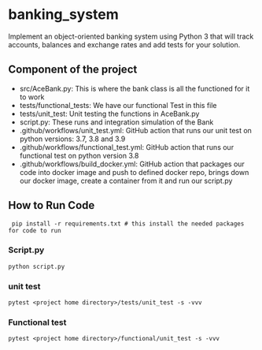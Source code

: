 # banking_system
Implement an object-oriented banking system using Python 3 that will track accounts, balances and exchange rates and add tests for your solution.

## Component of the project
- src/AceBank.py: This is where the bank class is all the functioned for it to work
- tests/functional_tests: We have our functional Test in this file
- tests/unit_test: Unit testing the functions in AceBank.py
- script.py: These runs and integration simulation of the Bank
- .github/workflows/unit_test.yml: GitHub action that runs our unit test on python versions: 3.7, 3.8 and 3.9
- .github/workflows/functional_test.yml: GitHub action that runs our functional test on python version 3.8
- .github/workflows/build_docker.yml: GitHub action that packages our code into docker image and push to defined docker repo, brings down our docker image, create a container from it and  run our script.py

## How to Run Code
```shell
 pip install -r requirements.txt # this install the needed packages for code to run
```
### Script.py
```shell
python script.py
```
### unit test
```shell
pytest <project home directory>/tests/unit_test -s -vvv
```
### Functional test
```shell
pytest <project home directory>/functional/unit_test -s -vvv
```


